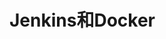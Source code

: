 

# Jenkins和Docker

<!-- 
**** docker安装jenkins
https://blog.csdn.net/aiwangtingyun/article/details/123523669
访问时出现无法访问，点击叉号  


Jenkins +Docker+Git 实现自动部署
https://www.cnblogs.com/seanRay/p/15126859.html
Jenkins+Docker 一键自动化部署 SpringBoot 项目 
https://mp.weixin.qq.com/s/C7o0SDNW-rajE0FywGGbTQ
-->

